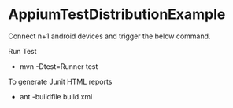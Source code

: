 # AppiumTestDistributionExample

Connect n+1 android devices and trigger the below command.

Run Test
  * mvn -Dtest=Runner test

To generate Junit HTML reports
  * ant -buildfile build.xml
